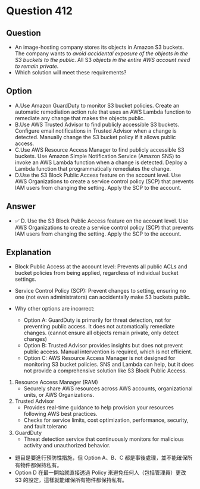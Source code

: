 # Question 412
## Question
* An image-hosting company stores its objects in Amazon S3 buckets. The company wants to *avoid accidental exposure of the objects in the S3 buckets to the public*. All S3 *objects in the entire AWS account need to remain private*.
* Which solution will meet these requirements?

## Option
* A.Use Amazon GuardDuty to monitor S3 bucket policies. Create an automatic remediation action rule that uses an AWS Lambda function to remediate any change that makes the objects public.
* B.Use AWS Trusted Advisor to find publicly accessible S3 buckets. Configure email notifications in Trusted Advisor when a change is detected. Manually change the S3 bucket policy if it allows public access.
* C.Use AWS Resource Access Manager to find publicly accessible S3 buckets. Use Amazon Simple Notification Service (Amazon SNS) to invoke an AWS Lambda function when a change is detected. Deploy a Lambda function that programmatically remediates the change.
* D.Use the S3 Block Public Access feature on the account level. Use AWS Organizations to create a service control policy (SCP) that prevents IAM users from changing the setting. Apply the SCP to the account.

## Answer
* ✅ D. Use the S3 Block Public Access feature on the account level. Use AWS Organizations to create a service control policy (SCP) that prevents IAM users from changing the setting. Apply the SCP to the account.

## Explanation
* Block Public Access at the account level: Prevents all public ACLs and bucket policies from being applied, regardless of individual bucket settings.
* Service Control Policy (SCP): Prevent changes to setting, ensuring no one (not even administrators) can accidentally make S3 buckets public.

* Why other options are incorrect:
  * Option A: GuardDuty is primarily for threat detection, not for preventing public access. It does not automatically remediate changes. (cannot ensure all objects remain private, only detect changes)
  * Option B: Trusted Advisor provides insights but does not prevent public access. Manual intervention is required, which is not efficient. 
  * Option C: AWS Resource Access Manager is not designed for monitoring S3 bucket policies. SNS and Lambda can help, but it does not provide a comprehensive solution like S3 Block Public Access.

1. Resource Access Manager (RAM)
   * Securely share AWS resources across AWS accounts, organizational units, or AWS Organizations.
2. Trusted Advisor
   * Provides real-time guidance to help provision your resources following AWS best practices.
   * Checks for service limits, cost optimization, performance, security, and fault toleranc
3. GuardDuty
   * Threat detection service that continuously monitors for malicious activity and unauthorized behavior.
* 題目是要進行預防性措施，但 Option A、B、C 都是事後處理，並不能確保所有物件都保持私有。
* Option D 在最一開始就直接透過 Policy 來避免任何人（包括管理員）更改 S3 的設定，這樣就能確保所有物件都保持私有。